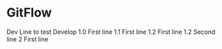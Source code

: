 # GitFlow

Dev Line to test
Develop
1.0 First line
1.1 First line
1.2 First line
1.2 Second line
2 First line
